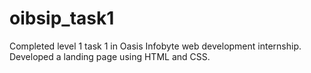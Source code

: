 # oibsip_task1
Completed level 1 task 1 in Oasis Infobyte web development internship. Developed a landing page using HTML and CSS.
